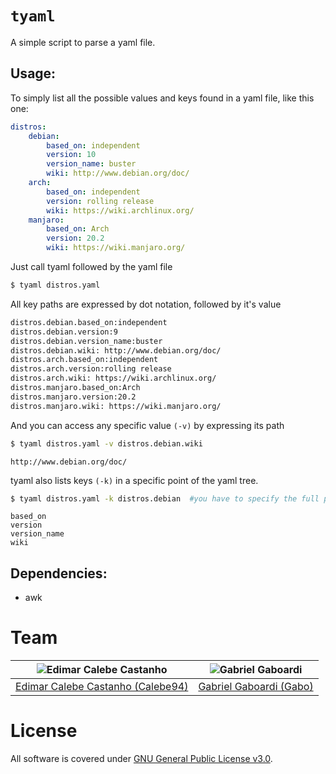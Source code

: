# `tyaml`

A simple script to parse a yaml file.

## Usage:
To simply list all the possible values and keys found in a yaml file, like this one:
```yaml
distros:
    debian:
        based_on: independent
        version: 10
        version_name: buster
        wiki: http://www.debian.org/doc/
    arch:
        based_on: independent
        version: rolling release
        wiki: https://wiki.archlinux.org/
    manjaro:
        based_on: Arch
        version: 20.2
        wiki: https://wiki.manjaro.org/
```
Just call tyaml followed by the yaml file
```bash
$ tyaml distros.yaml
```
All key paths are expressed by dot notation, followed by it's value
```bash
distros.debian.based_on:independent
distros.debian.version:9
distros.debian.version_name:buster
distros.debian.wiki: http://www.debian.org/doc/
distros.arch.based_on:independent
distros.arch.version:rolling release
distros.arch.wiki: https://wiki.archlinux.org/
distros.manjaro.based_on:Arch
distros.manjaro.version:20.2
distros.manjaro.wiki: https://wiki.manjaro.org/
```
And you can access any specific value `(-v)` by expressing its path
```bash
$ tyaml distros.yaml -v distros.debian.wiki
```
```
http://www.debian.org/doc/
```

tyaml also lists keys `(-k)` in a specific point of the yaml tree.

```bash
$ tyaml distros.yaml -k distros.debian  #you have to specify the full path
```
```
based_on
version
version_name
wiki
```

## Dependencies:
- awk

# Team

| <img src="https://github.com/Calebe94.png?size=200" alt="Edimar Calebe Castanho"> | <img src="https://github.com/gbgabo.png?size=200" alt="Gabriel Gaboardi"> | 
|:---------------------------------------------------------------------------------:|:-------------------------------------------------------------------------:|
| [Edimar Calebe Castanho (Calebe94)](https://github.com/Calebe94)                  | [Gabriel Gaboardi (Gabo)](https://github.com/gbgabo)                      |

# License

All software is covered under [GNU General Public License v3.0](https://www.gnu.org/licenses/gpl-3.0.en.html).